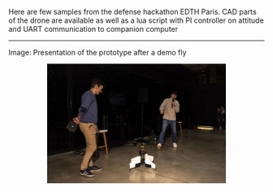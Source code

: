 Here are few samples from the defense hackathon EDTH Paris.
CAD parts of the drone are available as well as a lua script with PI controller on attitude and UART communication to companion computer

****************
Image: Presentation of the prototype after a demo fly
<p align="center">
  <img src="hackathon.jpeg" alt="Hackathon presentation" width="70%">
</p>
